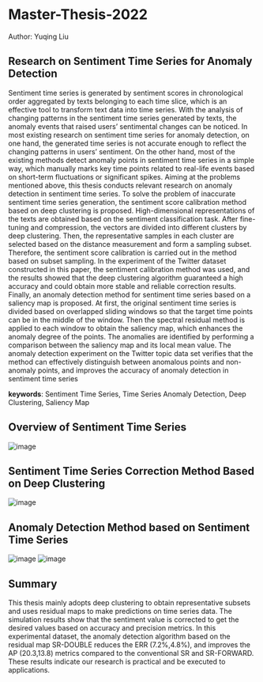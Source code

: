 # Master-Thesis-2022

Author: Yuqing Liu

## Research on Sentiment Time Series for Anomaly Detection

Sentiment time series is generated by sentiment scores in chronological order aggregated by texts belonging to each time slice, which is an effective tool to transform text data into time series. With the analysis of changing patterns in the sentiment time series generated by texts, the anomaly events that raised users’ sentimental changes can be noticed.
In most existing research on sentiment time series for anomaly detection, on one hand, the generated time series is not accurate enough to reflect the changing patterns in users’ sentiment. On the other hand, most of the existing methods detect anomaly points in sentiment time series in a simple way, which manually marks key time points related to real-life events based on short-term fluctuations or significant spikes. Aiming at the problems mentioned above, this thesis conducts relevant research on anomaly detection in sentiment time series. 
To solve the problem of inaccurate sentiment time series generation, the sentiment score calibration method based on deep clustering is proposed. High-dimensional representations of the texts are obtained based on the sentiment classification task. After fine-tuning and compression, the vectors are divided into different clusters by deep clustering. Then, the representative samples in each cluster are selected based on the distance measurement and form a sampling subset. Therefore, the sentiment score calibration is carried out in the method based on subset sampling. In the experiment of the Twitter dataset constructed in this paper, the sentiment calibration method was used, and the results showed that the deep clustering algorithm guaranteed a high accuracy and could obtain more stable and reliable correction results.
Finally, an anomaly detection method for sentiment time series based on a saliency map is proposed. At first, the original sentiment time series is divided based on overlapped sliding windows so that the target time points can be in the middle of the window. Then the spectral residual method is applied to each window to obtain the saliency map, which enhances the anomaly degree of the points. The anomalies are identified by performing a comparison between the saliency map and its local mean value. The anomaly detection experiment on the Twitter topic data set verifies that the method can effectively distinguish between anomalous points and non-anomaly points, and improves the accuracy of anomaly detection in sentiment time series 

**keywords**: Sentiment Time Series, Time Series Anomaly Detection, Deep Clustering, Saliency Map

## Overview of Sentiment Time Series
![image](https://user-images.githubusercontent.com/69694512/204590330-7bab809d-bcf2-4447-9784-030146516c34.png)

## Sentiment Time Series Correction Method Based on Deep Clustering
![image](https://user-images.githubusercontent.com/69694512/204590627-0f894f60-627c-48af-80ca-cce011692838.png)

## Anomaly Detection Method based on Sentiment Time Series
![image](https://user-images.githubusercontent.com/69694512/204591122-e220cb33-034d-43bb-be16-fa0058dee1e7.png)
![image](https://user-images.githubusercontent.com/69694512/204591187-ae3e3938-8570-4726-a99e-8833ee2a7b1f.png)

## Summary
This thesis mainly adopts deep clustering to obtain representative subsets and uses residual maps to make predictions on time series data. The simulation results show that the sentiment value is corrected to get the desired values based on accuracy and precision metrics. In this experimental dataset, the anomaly detection algorithm based on the residual map SR-DOUBLE reduces the ERR (7.2%,4.8%), and improves the AP (20.3,13.8) metrics compared to the conventional SR and SR-FORWARD. These results indicate our research is practical and be executed to applications.

